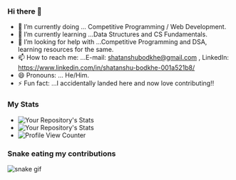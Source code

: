 ### Hi there 👋

- 🔭 I’m currently doing ... Competitive Programming / Web Development.
- 🌱 I’m currently learning ...Data Structures and CS Fundamentals.
- 🤔 I’m looking for help with ...Competitive Programming and DSA, learning resources for the same.
- 📫 How to reach me: ...E-mail: shatanshubodkhe@gmail.com , LinkedIn: https://www.linkedin.com/in/shatanshu-bodkhe-001a521b8/
- 😄 Pronouns: ... He/Him.
- ⚡ Fun fact: ...I accidentally landed here and now love contributing!!

### My Stats 
- ![Your Repository's Stats](https://github-readme-stats.vercel.app/api?username=shatanshu3006&show_icons=true)
- ![Your Repository's Stats](https://github-readme-stats.vercel.app/api/top-langs/?username=shatanshu3006&theme=blue-green)
- ![Profile View Counter](https://komarev.com/ghpvc/?username=shatanshu3006)

### Snake eating my contributions
![snake gif](https://github.com/shatanshu3006/shatanshu3006/blob/output/github-contribution-grid-snake.gif)



<!--
**shatanshu3006/shatanshu3006** is a ✨ _special_ ✨ repository because its `README.md` (this file) appears on your GitHub profile.

Here are some ideas to get you started:

- 🔭 I’m currently doing ... Competitie Programming.
- 🌱 I’m currently learning ...Data Structures and CS Fundamentals.
- 👯 I’m looking to collaborate on ...
- 🤔 I’m looking for help with ...Competitive Programming and DSA, learning resources for the same.
- 💬 Ask me about ...
- 📫 How to reach me: ...E-mail: shatanshubodkhe@gmail.com , Twitter: @shatanshubodkhe
- 😄 Pronouns: ... He/Him.
- ⚡ Fun fact: ...I accidentally landed here and now love contributing!!
- ![GitHub Contributors Image](https://contrib.rocks/image?repo=shatanshu3006/SDE-Interview-Questions)
-->

